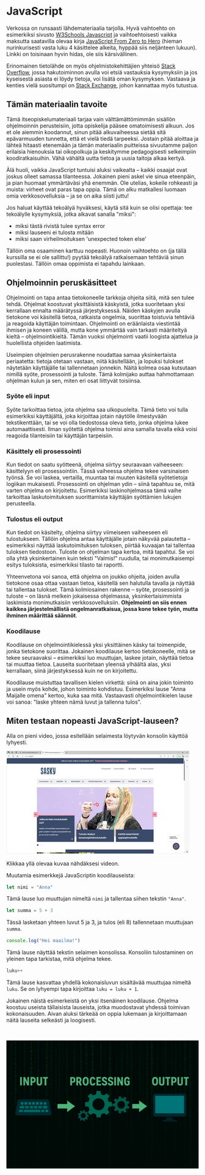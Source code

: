 # JavaScript

Verkossa on runsaasti lähdemateriaalia tarjolla. Hyvä vaihtoehto on esimerkiksi sivusto [W3Schools Javascript](https://www.w3schools.com/js/default.asp) ja vaihtoehtoisesti vaikka maksutta saatavilla olevaa kirja [JavaScript From Zero to Hero](https://codersguild.net/download/2811_JavaScript-From-Zero-to-Hero.pdf) (hieman nurinkurisesti vasta luku 4 käsittelee alkeita, hyppää siis neljänteen lukuun). Linkki on toisinaan hyvin hidas, ole siis kärsivällinen.

Erinomainen tietolähde on myös ohjelmistokehittäjien yhteisö [Stack Overflow](https://stackoverflow.com/questions), jossa hakutoiminnon avulla voi etsiä vastauksia kysymyksiin ja jos kyseisestä asiasta ei löydy tietoja, voi lisätä oman kysymyksen. Vastaava ja kenties vielä suositumpi on [Stack Exchange](https://superuser.com/), johon kannattaa myös tutustua.

## Tämän materiaalin tavoite

Tämä itseopiskelumateriaali tarjaa vain välttämättömimmän sisällön ohjelmoinnin perusteisiin, jotta opiskelija pääsee omatoimisesti alkuun. Jos et ole aiemmin koodannut, sinun pitää alkuvaiheessa sietää sitä epävarmuuden tunnetta, että et vielä tiedä tarpeeksi. Jostain pitää aloittaa ja lähteä hitaasti etenemään ja tämän materiaalin puitteissa sivuutamme paljon erilaisia hienouksia tai oikopolkuja ja keskitymme pedagogisesti selkeimpiin koodiratkaisuihin. Vähä vähältä uutta tietoa ja uusia taitoja alkaa kertyä. 

Älä huoli, vaikka JavaScript tuntuisi aluksi vaikealta – kaikki osaajat ovat joskus olleet samassa tilanteessa. Jokainen pieni askel vie sinua eteenpäin, ja pian huomaat ymmärtäväsi yhä enemmän. Ole utelias, kokeile rohkeasti ja muista: virheet ovat paras tapa oppia. Tämä on alku matkallesi luomaan omia verkkosovelluksia – ja se on aika siisti juttu!

Jos haluat käyttää tekoälyä hyväksesi, käytä sitä kuin se olisi opettaja: tee tekoälylle kysymyksiä, jotka alkavat sanalla "miksi":
- miksi tästä rivistä tulee syntax error
- miksi lauseeni ei tulosta mitään
- miksi saan virheilmoituksen 'unexpected token else'

Tällöin oma osaaminen karttuu nopeasti. Huonoin vaihtoehto on (ja tällä kurssilla se ei ole sallittu!) pyytää tekoälyä ratkaisemaan tehtäviä sinun puolestasi. Tällöin omaa oppimista ei tapahdu lainkaan.

## Ohjelmoinnin peruskäsitteet

Ohjelmointi on tapa antaa tietokoneelle tarkkoja ohjeita siitä, mitä sen tulee tehdä. Ohjelmat koostuvat yksittäisistä käskyistä, jotka suoritetaan yksi kerrallaan ennalta määrätyssä järjestyksessä. Näiden käskyjen avulla tietokone voi käsitellä tietoa, ratkaista ongelmia, suorittaa toistuvia tehtäviä ja reagoida käyttäjän toimintaan. Ohjelmointi on eräänlaista viestintää ihmisen ja koneen välillä, mutta kone ymmärtää vain tarkasti määriteltyä kieltä – ohjelmointikieltä. Tämän vuoksi ohjelmointi vaatii loogista ajattelua ja huolellista ohjeiden laatimista.

Useimpien ohjelmien perusrakenne noudattaa samaa yksinkertaista periaatetta: tietoja otetaan vastaan, niitä käsitellään, ja lopuksi tulokset näytetään käyttäjälle tai tallennetaan jonnekin. Näitä kolmea osaa kutsutaan nimillä syöte, prosessointi ja tuloste. Tämä kolmijako auttaa hahmottamaan ohjelman kulun ja sen, miten eri osat liittyvät toisiinsa.

### Syöte eli input
Syöte tarkoittaa tietoa, jota ohjelma saa ulkopuolelta. Tämä tieto voi tulla esimerkiksi käyttäjältä, joka kirjoittaa jotain näytölle ilmestyvään tekstikenttään, tai se voi olla tiedostossa oleva tieto, jonka ohjelma lukee automaattisesti. Ilman syötettä ohjelma toimisi aina samalla tavalla eikä voisi reagoida tilanteisiin tai käyttäjän tarpeisiin.

### Käsittely eli prosessointi
Kun tiedot on saatu syötteenä, ohjelma siirtyy seuraavaan vaiheeseen: käsittelyyn eli prosessointiin. Tässä vaiheessa ohjelma tekee varsinaisen työnsä. Se voi laskea, vertailla, muuntaa tai muuten käsitellä syötetietoja logiikan mukaisesti. Prosessointi on ohjelman ydin – siinä tapahtuu se, mitä varten ohjelma on kirjoitettu. Esimerkiksi laskinohjelmassa tämä vaihe tarkoittaa laskutoimituksen suorittamista käyttäjän syöttämien lukujen perusteella.

### Tulostus eli output
Kun tiedot on käsitelty, ohjelma siirtyy viimeiseen vaiheeseen eli tulostukseen. Tällöin ohjelma antaa käyttäjälle jotain näkyvää palautetta – esimerkiksi näyttää laskutoimituksen tuloksen, piirtää kuvaajan tai tallentaa tuloksen tiedostoon. Tuloste on ohjelman tapa kertoa, mitä tapahtui. Se voi olla yhtä yksinkertainen kuin teksti "Valmis!" ruudulla, tai monimutkaisempi esitys tuloksista, esimerkiksi tilasto tai raportti.

Yhteenvetona voi sanoa, että ohjelma on joukko ohjeita, joiden avulla tietokone osaa ottaa vastaan tietoa, käsitellä sen halutulla tavalla ja näyttää tai tallentaa tulokset. Tämä kolmiosainen rakenne – syöte, prosessointi ja tuloste – on läsnä melkein jokaisessa ohjelmassa, yksinkertaisimmista laskimista monimutkaisiin verkkosovelluksiin. **Ohjelmointi on siis ennen kaikkea järjestelmällistä ongelmanratkaisua, jossa kone tekee työn, mutta ihminen määrittää säännöt**.

### Koodilause

Koodilause on ohjelmointikielessä yksi yksittäinen käsky tai toimenpide, jonka tietokone suorittaa. Jokainen koodilause kertoo tietokoneelle, mitä se tekee seuraavaksi – esimerkiksi luo muuttujan, laskee jotain, näyttää tietoa tai muuttaa tietoa. Lauseita suoritetaan yleensä ylhäältä alas, yksi kerrallaan, siinä järjestyksessä kuin ne on kirjoitettu.

Koodilause muistuttaa tavallisen kielen virkettä: siinä on aina jokin toiminto ja usein myös kohde, johon toiminto kohdistuu. Esimerkiksi lause "Anna Maijalle omena" kertoo, kuka saa mitä. Vastaavasti ohjelmointikielen lause voi sanoa: "laske yhteen nämä luvut ja tallenna tulos".

## Miten testaan nopeasti JavaScript-lauseen?

Alla on pieni video, jossa esitellään selaimesta löytyvän konsolin käyttöä lyhyesti. 

<!--
[![Klikkaa kuvaa nähdäksesi videon](console.jpg)](https://www.youtube.com/watch?v=K5MPBOznDSc)
-->

<a href="https://www.youtube.com/watch?v=K5MPBOznDSc" target=_blank><img src="console.jpg"></a>

Klikkaa yllä olevaa kuvaa nähdäksesi videon.


Muutamia esimerkkejä JavaScriptin koodilauseista:

```javascript
let nimi = "Anna"
```
Tämä lause luo muuttujan nimeltä ```nimi``` ja tallentaa siihen tekstin ```"Anna"```.

```javascript
let summa = 5 + 3
```
Tässä lasketaan yhteen luvut 5 ja 3, ja tulos (eli 8) tallennetaan muuttujaan ```summa```.

```javascript
console.log("Hei maailma!")
```
Tämä lause näyttää tekstin selaimen konsolissa. Konsoliin tulostaminen  on yleinen tapa tarkistaa, mitä ohjelma tekee.

```javascript
luku++
```
Tämä lause kasvattaa yhdellä kokonaisluvun sisältävää muuttujaa nimeltä ```luku```. Se on lyhyempi tapa kirjoittaa ```luku = luku + 1```.

Jokainen näistä esimerkeistä on yksi itsenäinen koodilause. Ohjelma koostuu useista tällaisista lauseista, jotka muodostavat yhdessä toimivan kokonaisuuden. Aivan aluksi tärkeää on oppia lukemaan ja kirjoittamaan näitä lauseita selkeästi ja loogisesti.

<br>


![ohjelman rakenne](process.png "Ohjelman rakenne")

<br>
